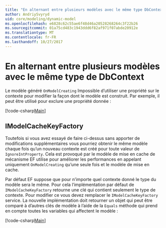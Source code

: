 ```yaml
---
title: "En alternant entre plusieurs modèles avec le même type DbContext - EF Core"
author: AndriySvyryd
uid: core/modeling/dynamic-model
ms.openlocfilehash: e6828c62c55ae6f48d46a20528268264c3f22b26
ms.sourcegitcommit: 01a75cd483c1943ddd6f82af971f07abde20912e
ms.translationtype: MT
ms.contentlocale: fr-FR
ms.lasthandoff: 10/27/2017
---
```

# <a name="alternating-between-multiple-models-with-the-same-dbcontext-type"></a>En alternant entre plusieurs modèles avec le même type de DbContext

Le modèle généré `OnModelCreating` Impossible d’utiliser une propriété sur le contexte pour modifier la façon dont le modèle est construit. Par exemple, il peut être utilisé pour exclure une propriété donnée :

[!code-csharp[Main](../../../samples/core/DynamicModel/DynamicContext.cs?name=Class)]

## <a name="imodelcachekeyfactory"></a>IModelCacheKeyFactory
Toutefois si vous avez essayé de faire ci-dessus sans apporter de modifications supplémentaires vous pourriez obtenir le même modèle chaque fois qu’un nouveau contexte est créé pour toute valeur de `IgnoreIntProperty`. Cela est provoqué par le modèle de mise en cache de mécanisme EF utilise pour améliorer les performances en appelant uniquement `OnModelCreating` qu’une seule fois et le modèle de mise en cache.

Par défaut EF suppose que pour n’importe quel contexte donné le type du modèle sera le même. Pour cela l’implémentation par défaut de `IModelCacheKeyFactory` retourne une clé qui contient seulement le type de contexte. Pour modifier ce vous devez remplacer le `IModelCacheKeyFactory` service. La nouvelle implémentation doit retourner un objet qui peut être comparé à d’autres clés de modèle à l’aide de la `Equals` méthode qui prend en compte toutes les variables qui affectent le modèle :

[!code-csharp[Main](../../../samples/core/DynamicModel/DynamicModelCacheKeyFactory.cs?name=Class)]
